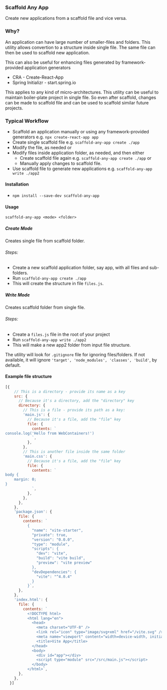 ### Scaffold Any App
Create new applications from a scaffold file and vice versa.

### Why?
An application can have large number of smaller-files and folders. This utility allows convertion to a structure inside single file. The same file can then be used to scaffold new application.

This can also be useful for enhancing files generated by framework-provided application generators
- CRA - Create-React-App
- Spring Initializr - start.spring.io

This applies to any kind of micro-architectures. This utility can be useful to maintain boiler-plate project in single file. So even after scaffold, changes can be made to scaffold file and can be used to scaffold similar future projects.

### Typical Workflow
- Scaffold an application manually or using any framework-provided generators e.g. `npx create-react-app app`
- Create single scaffold file e.g. `scaffold-any-app create ./app`
- Modify the file, as needed or
- Modify files inside application folder, as needed, and then either
	- Create scaffold file again e.g. `scaffold-any-app create ./app` or
	- Manually apply changes to scaffold file.
- Use scaffold file to generate new applications e.g. `scaffold-any-app write ./app2`

#### Installation
- `npm install --save-dev scaffold-any-app`

#### Usage
`scaffold-any-app <mode> <folder>`
##### Create Mode
Creates single file from scaffold folder.
###### Steps:
- Create a new scaffold application folder, say app, with all files and sub-folders.
- Run `scaffold-any-app create ./app`
- This will create the structure in file `files.js`.
##### Write Mode
Creates scaffold folder from single file.
###### Steps:
- Create a `files.js` file in the root of your project
- Run `scaffold-any-app write ./app2`
- This will make a new app2 folder from input file structure.

The utility will look for `.gitignore` file for ignoring files/folders. If not available, it will ignore `'target', 'node_modules', 'classes', 'build'`, by default. 

#### Example file structure
```js
[{
    // This is a directory - provide its name as a key
    src: {
      // Because it's a directory, add the "directory" key
      directory: {
        // This is a file - provide its path as a key:
        'main.js': {
          // Because it's a file, add the "file" key
          file: {
            contents: `
console.log('Hello from WebContainers!')
            `,
          },
        },
        // This is another file inside the same folder
        'main.css': {
          // Because it's a file, add the "file" key
          file: {
            contents: `
body {
    margin: 0;
}
            `,
          },
        },
      },
    },
    'package.json': {
      file: {
        contents: `
          {
            "name": "vite-starter",
            "private": true,
            "version": "0.0.0",
            "type": "module",
            "scripts": {
              "dev": "vite",
              "build": "vite build",
              "preview": "vite preview"
            },
            "devDependencies": {
              "vite": "^4.0.4"
            }
          }`,
      },
    },
    'index.html': {
      file: {
        contents: `
          <!DOCTYPE html>
          <html lang="en">
            <head>
              <meta charset="UTF-8" />
              <link rel="icon" type="image/svg+xml" href="/vite.svg" />
              <meta name="viewport" content="width=device-width, initial-scale=1.0" />
              <title>Vite App</title>
            </head>
            <body>
              <div id="app"></div>
              <script type="module" src="/src/main.js"></script>
            </body>
          </html>`,
      },
    },
  }]
```